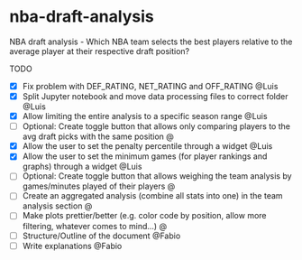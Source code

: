 # nba-draft-analysis
 NBA draft analysis - Which NBA team selects the best players relative to the average player at their respective draft position?


TODO
- [x] Fix problem with DEF_RATING, NET_RATING and OFF_RATING @Luis
- [x] Split Jupyter notebook and move data processing files to correct folder @Luis
- [x] Allow limiting the entire analysis to a specific season range @Luis
- [ ] Optional: Create toggle button that allows only comparing players to the avg draft picks with the same position @
- [x] Allow the user to set the penalty percentile through a widget @Luis
- [x] Allow the user to set the minimum games (for player rankings and graphs) through a widget @Luis
- [ ] Optional: Create toggle button that allows weighing the team analysis by games/minutes played of their players @
- [ ] Create an aggregated analysis (combine all stats into one) in the team analysis section @
- [ ] Make plots prettier/better (e.g. color code by position, allow more filtering, whatever comes to mind...) @
- [ ] Structure/Outline of the document @Fabio
- [ ] Write explanations @Fabio
